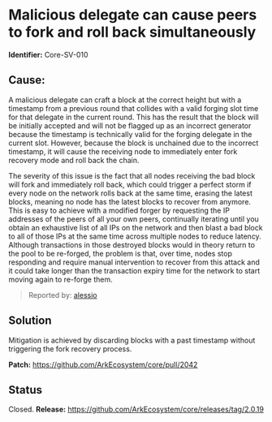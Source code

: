 # Malicious delegate can cause peers to fork and roll back simultaneously
**Identifier:** Core-SV-010

## Cause: 
A malicious delegate can craft a block at the correct height but with a timestamp from a previous round that collides with a valid forging slot time for that delegate in the current round. This has the result that the block will be initially accepted and will not be flagged up as an incorrect generator because the timestamp is technically valid for the forging delegate in the current slot. However, because the block is unchained due to the incorrect timestamp, it will cause the receiving node to immediately enter fork recovery mode and roll back the chain.

The severity of this issue is the fact that all nodes receiving the bad block will fork and immediately roll back, which could trigger a perfect storm if every node on the network rolls back at the same time, erasing the latest blocks, meaning no node has the latest blocks to recover from anymore. This is easy to achieve with a modified forger by requesting the IP addresses of the peers of all your own peers, continually iterating until you obtain an exhaustive list of all IPs on the network and then blast a bad block to all of those IPs at the same time across multiple nodes to reduce latency. Although transactions in those destroyed blocks would in theory return to the pool to be re-forged, the problem is that, over time, nodes stop responding and require manual intervention to recover from this attack and it could take longer than the transaction expiry time for the network to start moving again to re-forge them.

>Reported by: [alessio](https://github.com/alessiodf)

## Solution
Mitigation is achieved by discarding blocks with a past timestamp without triggering the fork recovery process.

**Patch:** https://github.com/ArkEcosystem/core/pull/2042

## Status
Closed.
**Release:** https://github.com/ArkEcosystem/core/releases/tag/2.0.19
